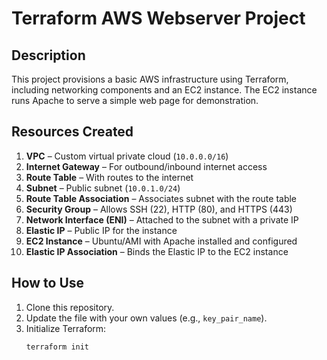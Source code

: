 # Terraform AWS Webserver Project

## Description
This project provisions a basic AWS infrastructure using Terraform, including networking components and an EC2 instance. The EC2 instance runs Apache to serve a simple web page for demonstration.

## Resources Created
1. **VPC** – Custom virtual private cloud (`10.0.0.0/16`)  
2. **Internet Gateway** – For outbound/inbound internet access  
3. **Route Table** – With routes to the internet  
4. **Subnet** – Public subnet (`10.0.1.0/24`)  
5. **Route Table Association** – Associates subnet with the route table  
6. **Security Group** – Allows SSH (22), HTTP (80), and HTTPS (443)  
7. **Network Interface (ENI)** – Attached to the subnet with a private IP  
8. **Elastic IP** – Public IP for the instance  
9. **EC2 Instance** – Ubuntu/AMI with Apache installed and configured  
10. **Elastic IP Association** – Binds the Elastic IP to the EC2 instance  

## How to Use
1. Clone this repository.  
2. Update the file with your own values (e.g., `key_pair_name`).  
3. Initialize Terraform:  
   ```bash
   terraform init
